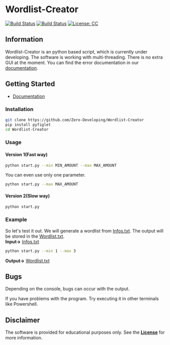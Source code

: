 # Wordlist-Creator

[![Build Status](https://img.shields.io/github/stars/Zero-Developing/Wordlist-Creator.svg)](https://github.com/Zero-Developing/Wordlist-Creator)
[![Build Status](https://img.shields.io/github/forks/Zero-Developing/Wordlist-Creator)](https://github.com/Zero-Developing/Wordlist-Creator)
[![License: CC](https://img.shields.io/github/license/Zero-Developing/Wordlist-Creator)](https://github.com/Zero-Developing/Wordlist-Creator)

## Information
Wordlist-Creator is an python based script, which is currently under developing. The software is working with multi-threading. There is no extra GUI at the moment. You can find the error documentation in our [documentation](doc.md).

## Getting Started
- [Documentation](doc.md)

### Installation
```bash
git clone https://github.com/Zero-Developing/Wordlist-Creator
pip install pyfiglet
cd Wordlist-Creator
```

### Usage

#### Version 1(Fast way)
```bash
python start.py --min MIN_AMOUNT --max MAX_AMOUNT
```
You can even use only one parameter.
```bash
python start.py --max MAX_AMOUNT
```
#### Version 2(Slow way)
```bash
python start.py
```

### Example
So let's test it out. We will generate a wordlist from [Infos.txt](infos.txt). The output will be stored in the [Wordlist.txt](wordlist.txt).\
**Input->** [Infos.txt](infos.txt)
```bash
python start.py --min 1 --max 3
```
**Output->** [Wordlist.txt](wordlist.txt)


## Bugs
Depending on the console, bugs can occur with the output.

If you have problems with the program. Try executing it in other terminals like Powershell.

## Disclaimer
The software is provided for educational purposes only. See the **[License](LICENSE)** for more information.
